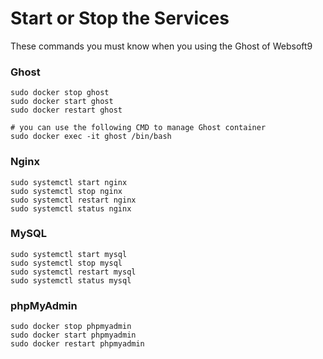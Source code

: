 # Start or Stop the Services

These commands you must know when you using the Ghost of Websoft9

### Ghost

```shell
sudo docker stop ghost
sudo docker start ghost
sudo docker restart ghost

# you can use the following CMD to manage Ghost container
sudo docker exec -it ghost /bin/bash
```

### Nginx

```shell
sudo systemctl start nginx
sudo systemctl stop nginx
sudo systemctl restart nginx
sudo systemctl status nginx
```

### MySQL

```shell
sudo systemctl start mysql
sudo systemctl stop mysql
sudo systemctl restart mysql
sudo systemctl status mysql
```

### phpMyAdmin

```shell
sudo docker stop phpmyadmin
sudo docker start phpmyadmin
sudo docker restart phpmyadmin
```